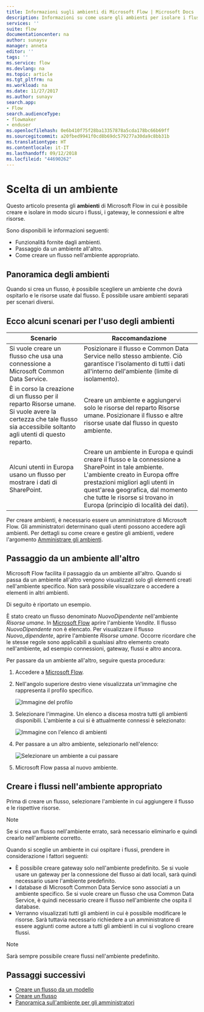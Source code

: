 ```yaml
---
title: Informazioni sugli ambienti di Microsoft Flow | Microsoft Docs
description: Informazioni su come usare gli ambienti per isolare i flussi
services: ''
suite: flow
documentationcenter: na
author: sunaysv
manager: anneta
editor: ''
tags: ''
ms.service: flow
ms.devlang: na
ms.topic: article
ms.tgt_pltfrm: na
ms.workload: na
ms.date: 11/27/2017
ms.author: sunayv
search.app:
- Flow
search.audienceType:
- flowmaker
- enduser
ms.openlocfilehash: 0e6b410f75f28ba13357878a5cda178bc66b69ff
ms.sourcegitcommit: a20fbed9941f0cd8b69dc579277a30da9c8bb31b
ms.translationtype: HT
ms.contentlocale: it-IT
ms.lasthandoff: 09/12/2018
ms.locfileid: "44690262"
---
```

# <a name="choosing-an-environment"></a>Scelta di un ambiente

Questo articolo presenta gli **ambienti** di Microsoft Flow in cui è possibile creare e isolare in modo sicuro i flussi, i gateway, le connessioni e altre risorse.

Sono disponibili le informazioni seguenti:

* Funzionalità fornite dagli ambienti.
* Passaggio da un ambiente all'altro.
* Come creare un flusso nell'ambiente appropriato.

## <a name="environments-overview"></a>Panoramica degli ambienti

Quando si crea un flusso, è possibile scegliere un ambiente che dovrà ospitarlo e le risorse usate dal flusso. È possibile usare ambienti separati per scenari diversi.

## <a name="here-are-a-few-scenarios-for-using-environments"></a>Ecco alcuni scenari per l'uso degli ambienti

Scenario|Raccomandazione
-----|-----
Si vuole creare un flusso che usa una connessione a Microsoft Common Data Service.|Posizionare il flusso e Common Data Service nello stesso ambiente. Ciò garantisce l'isolamento di tutti i dati all'interno dell'ambiente (limite di isolamento).
È in corso la creazione di un flusso per il reparto Risorse umane. Si vuole avere la certezza che tale flusso sia accessibile soltanto agli utenti di questo reparto.|Creare un ambiente e aggiungervi solo le risorse del reparto Risorse umane. Posizionare il flusso e altre risorse usate dal flusso in questo ambiente.
Alcuni utenti in Europa usano un flusso per mostrare i dati di SharePoint.|Creare un ambiente in Europa e quindi creare il flusso e la connessione a SharePoint in tale ambiente. L'ambiente creato in Europa offre prestazioni migliori agli utenti in quest'area geografica, dal momento che tutte le risorse si trovano in Europa (principio di località dei dati).

Per creare ambienti, è necessario essere un amministratore di Microsoft Flow. Gli amministratori determinano quali utenti possono accedere agli ambienti. Per dettagli su come creare e gestire gli ambienti, vedere l'argomento [Amministrare gli ambienti](environments-overview-admin.md).

## <a name="switching-environments"></a>Passaggio da un ambiente all'altro

Microsoft Flow facilita il passaggio da un ambiente all'altro. Quando si passa da un ambiente all'altro vengono visualizzati solo gli elementi creati nell'ambiente specifico. Non sarà possibile visualizzare o accedere a elementi in altri ambienti.

Di seguito è riportato un esempio.

È stato creato un flusso denominato *NuovoDipendente* nell'ambiente *Risorse umane*. In [Microsoft Flow](https://flow.microsoft.com) aprire l'ambiente *Vendite*. Il flusso *NuovoDipendente* non è elencato. Per visualizzare il flusso *Nuovo_dipendente*, aprire l'ambiente *Risorse umane*. Occorre ricordare che le stesse regole sono applicabili a qualsiasi altro elemento creato nell'ambiente, ad esempio connessioni, gateway, flussi e altro ancora.

Per passare da un ambiente all'altro, seguire questa procedura:

1. Accedere a [Microsoft Flow](https://flow.microsoft.com).
1. Nell'angolo superiore destro viene visualizzata un'immagine che rappresenta il profilo specifico.

   ![Immagine del profilo](./media/environments-overview-maker/default-environment.png)

1. Selezionare l'immagine. Un elenco a discesa mostra tutti gli ambienti disponibili. L'ambiente a cui si è attualmente connessi è selezionato:

   ![Immagine con l'elenco di ambienti](./media/environments-overview-maker/all-environments.png)
1. Per passare a un altro ambiente, selezionarlo nell'elenco:

   ![Selezionare un ambiente a cui passare](./media/environments-overview-maker/select-europe.png)
1. Microsoft Flow passa al nuovo ambiente.

## <a name="create-flows-in-the-right-environment"></a>Creare i flussi nell'ambiente appropriato

Prima di creare un flusso, selezionare l'ambiente in cui aggiungere il flusso e le rispettive risorse.

> [!NOTE]
> Se si crea un flusso nell'ambiente errato, sarà necessario eliminarlo e quindi crearlo nell'ambiente corretto.

Quando si sceglie un ambiente in cui ospitare i flussi, prendere in considerazione i fattori seguenti:

* È possibile creare gateway solo nell'ambiente predefinito. Se si vuole usare un gateway per la connessione del flusso ai dati locali, sarà quindi necessario usare l'ambiente predefinito.
* I database di Microsoft Common Data Service sono associati a un ambiente specifico. Se si vuole creare un flusso che usa Common Data Service, è quindi necessario creare il flusso nell'ambiente che ospita il database.
* Verranno visualizzati tutti gli ambienti in cui è possibile modificare le risorse. Sarà tuttavia necessario richiedere a un amministratore di essere aggiunti come autore a tutti gli ambienti in cui si vogliono creare flussi.

> [!NOTE]
> Sarà sempre possibile creare flussi nell'ambiente predefinito.

## <a name="next-steps"></a>Passaggi successivi

* [Creare un flusso da un modello](get-started-logic-template.md)
* [Creare un flusso](get-started-logic-flow.md)
* [Panoramica sull'ambiente per gli amministratori](environments-overview-admin.md)
